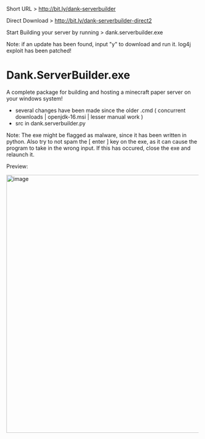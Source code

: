 Short URL > http://bit.ly/dank-serverbuilder

Direct Download > http://bit.ly/dank-serverbuilder-direct2

Start Building your server by running > dank.serverbuilder.exe

Note: if an update has been found, input "y" to download and run it. log4j exploit has been patched!

# Dank.ServerBuilder.exe
A complete package for building and hosting a minecraft paper server on your windows system!

- several changes have been made since the older .cmd ( concurrent downloads | openjdk-16.msi | lesser manual work )
- src in dank.serverbuilder.py

Note: The exe might be flagged as malware, since it has been written in python. Also try to not spam the [ enter ] key on the exe, as it can cause the program to take in the wrong input. If this has occured, close the exe and relaunch it.

Preview:

<img width="678" alt="image" src="https://user-images.githubusercontent.com/52797753/143909611-d3f939ea-6af0-42b9-b0a0-ee7161f4dcfb.png">

